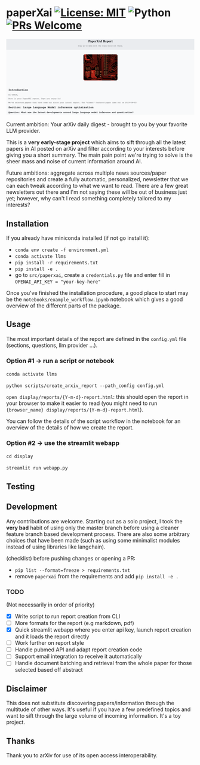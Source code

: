 # paperXai [![License: MIT](https://img.shields.io/badge/License-MIT-yellow.svg)](https://opensource.org/licenses/MIT) ![Python](https://img.shields.io/badge/python-3.9-blue.svg) [![PRs Welcome](https://img.shields.io/badge/PRs-welcome-brightgreen.svg?style=flat-square)](http://makeapullrequest.com)

![](./docs/example_report.png "An example report")

Current ambition: Your arXiv daily digest - brought to you by your favorite LLM provider.

This is a **very early-stage project** which aims to sift through all the latest papers in AI posted on arXiv and filter according to your interests before giving you a short summary. The main pain point we're trying to solve is the sheer mass and noise of current information around AI.

Future ambitions: aggregate across multiple news sources/paper repositories and create a fully automatic, personalized, newsletter that we can each tweak according to what we want to read. There are a few great newsletters out there and I'm not saying these will be out of business just yet; however, why can't I read something completely tailored to my interests?

## Installation

If you already have miniconda installed (if not go install it):

- `conda env create -f environment.yml`
- `conda activate llms`
- `pip install -r requirements.txt`
- `pip install -e .`
- go to `src/paperxai`, create a `credentials.py` file and enter fill in `OPENAI_API_KEY = "your-key-here"`

Once you've finished the installation procedure, a good place to start may be the `notebooks/example_workflow.ipynb` notebook which gives a good overview of the different parts of the package.

## Usage

The most important details of the report are defined in the `config.yml` file (sections, questions, llm provider ...).

### Option #1 -> run a script or notebook

`conda activate llms`

`python scripts/create_arxiv_report --path_config config.yml`

`open display/reports/{Y-m-d}-report.html`: this should open the report in your browser to make it easier to read (you might need to run `{browser_name} display/reports/{Y-m-d}-report.html`).

You can follow the details of the script workflow in the notebook for an overview of the details of how we create the report.

### Option #2 -> use the streamlit webapp

`cd display`

`streamlit run webapp.py`

## Testing

## Development

Any contributions are welcome. Starting out as a solo project, I took the **very bad** habit of using only the master branch before using a cleaner feature branch based development process. There are also some arbitrary choices that have been made (such as using some minimalist modules instead of using libraries like langchain).

(checklist) before pushing changes or opening a PR:

- `pip list --format=freeze > requirements.txt`
- remove `paperxai` from the requirements and add `pip install -e .`

### TODO

(Not necessarily in order of priority)

- [x] Write script to run report creation from CLI
- [ ] More formats for the report (e.g markdown, pdf)
- [x] Quick streamlit webapp where you enter api key, launch report creation and it loads the report directly
- [ ] Work further on report style
- [ ] Handle pubmed API and adapt report creation code
- [ ] Support email integration to receive it automatically
- [ ] Handle document batching and retrieval from the whole paper for those selected based off abstract

## Disclaimer

This does not substitute discovering papers/information through the multitude of other ways. It's useful if you have a few predefined topics and want to sift through the large volume of incoming information. It's a toy project.

## Thanks

Thank you to arXiv for use of its open access interoperability.
